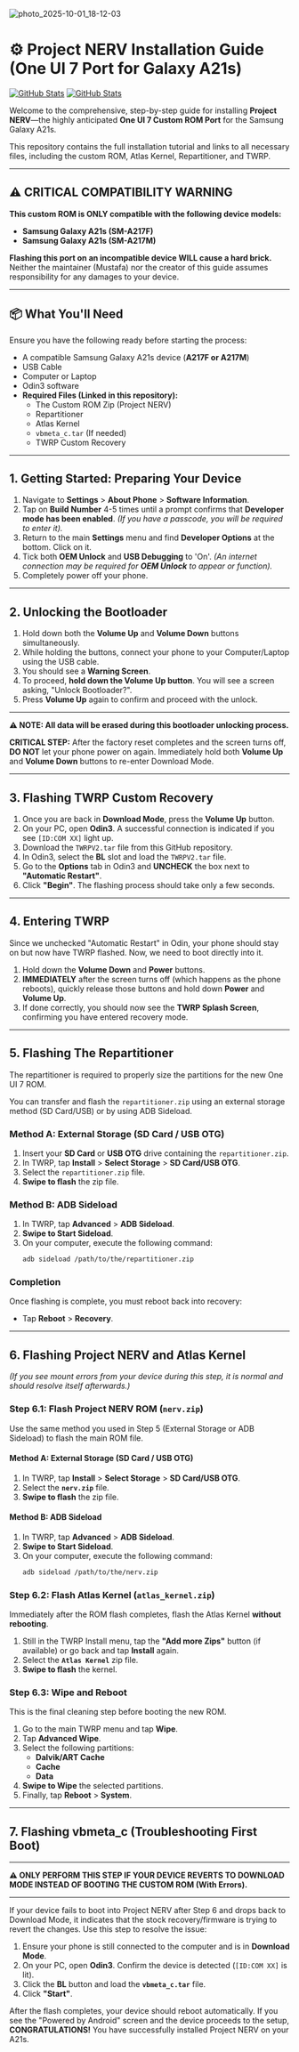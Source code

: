 ![photo_2025-10-01_18-12-03](https://github.com/user-attachments/assets/0385fc03-6563-47ea-9217-ee9a58c54eac)

# ⚙️ Project NERV Installation Guide (One UI 7 Port for Galaxy A21s)

[![GitHub Stats](https://github-readme-stats.vercel.app/api?username=mustvfa&show_icons=true)](https://github.com/mustvfa) [![GitHub Stats](https://github-readme-stats.vercel.app/api?username=EnclaveOS&show_icons=true)](https://github.com/EnclaveOS)

Welcome to the comprehensive, step-by-step guide for installing **Project NERV**—the highly anticipated **One UI 7 Custom ROM Port** for the Samsung Galaxy A21s.

This repository contains the full installation tutorial and links to all necessary files, including the custom ROM, Atlas Kernel, Repartitioner, and TWRP.

---

## ⚠️ CRITICAL COMPATIBILITY WARNING

**This custom ROM is ONLY compatible with the following device models:**
* **Samsung Galaxy A21s (SM-A217F)**
* **Samsung Galaxy A21s (SM-A217M)**

**Flashing this port on an incompatible device WILL cause a hard brick.** Neither the maintainer (Mustafa) nor the creator of this guide assumes responsibility for any damages to your device.

---

## 📦 What You'll Need

Ensure you have the following ready before starting the process:

* A compatible Samsung Galaxy A21s device (**A217F or A217M**)
* USB Cable
* Computer or Laptop
* Odin3 software
* **Required Files (Linked in this repository):**
    * The Custom ROM Zip (Project NERV)
    * Repartitioner
    * Atlas Kernel
    * `vbmeta_c.tar` (If needed)
    * TWRP Custom Recovery

---

## 1. Getting Started: Preparing Your Device

1.  Navigate to **Settings** > **About Phone** > **Software Information**.
2.  Tap on **Build Number** 4-5 times until a prompt confirms that **Developer mode has been enabled**. *(If you have a passcode, you will be required to enter it).*
3.  Return to the main **Settings** menu and find **Developer Options** at the bottom. Click on it.
4.  Tick both **OEM Unlock** and **USB Debugging** to 'On'. *(An internet connection may be required for **OEM Unlock** to appear or function).*
5.  Completely power off your phone.

---

## 2. Unlocking the Bootloader

1.  Hold down both the **Volume Up** and **Volume Down** buttons simultaneously.
2.  While holding the buttons, connect your phone to your Computer/Laptop using the USB cable.
3.  You should see a **Warning Screen**.
4.  To proceed, **hold down the Volume Up button**. You will see a screen asking, "Unlock Bootloader?".
5.  Press **Volume Up** again to confirm and proceed with the unlock.

***

**⚠️ NOTE: All data will be erased during this bootloader unlocking process.**

**CRITICAL STEP:** After the factory reset completes and the screen turns off, **DO NOT** let your phone power on again. Immediately hold both **Volume Up** and **Volume Down** buttons to re-enter Download Mode.

***

## 3. Flashing TWRP Custom Recovery

1.  Once you are back in **Download Mode**, press the **Volume Up** button.
2.  On your PC, open **Odin3**. A successful connection is indicated if you see `[ID:COM XX]` light up.
3.  Download the `TWRPV2.tar` file from this GitHub repository.
4.  In Odin3, select the **BL** slot and load the `TWRPV2.tar` file.
5.  Go to the **Options** tab in Odin3 and **UNCHECK** the box next to **"Automatic Restart"**.
6.  Click **"Begin"**. The flashing process should take only a few seconds.

---

## 4. Entering TWRP

Since we unchecked "Automatic Restart" in Odin, your phone should stay on but now have TWRP flashed. Now, we need to boot directly into it.

1.  Hold down the **Volume Down** and **Power** buttons.
2.  **IMMEDIATELY** after the screen turns off (which happens as the phone reboots), quickly release those buttons and hold down **Power** and **Volume Up**.
3.  If done correctly, you should now see the **TWRP Splash Screen**, confirming you have entered recovery mode.

---

## 5. Flashing The Repartitioner

The repartitioner is required to properly size the partitions for the new One UI 7 ROM.

You can transfer and flash the `repartitioner.zip` using an external storage method (SD Card/USB) or by using ADB Sideload.

### Method A: External Storage (SD Card / USB OTG)

1.  Insert your **SD Card** or **USB OTG** drive containing the `repartitioner.zip`.
2.  In TWRP, tap **Install** > **Select Storage** > **SD Card/USB OTG**.
3.  Select the `repartitioner.zip` file.
4.  **Swipe to flash** the zip file.

### Method B: ADB Sideload

1.  In TWRP, tap **Advanced** > **ADB Sideload**.
2.  **Swipe to Start Sideload**.
3.  On your computer, execute the following command:
    ```bash
    adb sideload /path/to/the/repartitioner.zip
    ```

### Completion
Once flashing is complete, you must reboot back into recovery:
* Tap **Reboot** > **Recovery**.

---

## 6. Flashing Project NERV and Atlas Kernel

*(If you see mount errors from your device during this step, it is normal and should resolve itself afterwards.)*

### Step 6.1: Flash Project NERV ROM (`nerv.zip`)

Use the same method you used in Step 5 (External Storage or ADB Sideload) to flash the main ROM file.

#### Method A: External Storage (SD Card / USB OTG)
1.  In TWRP, tap **Install** > **Select Storage** > **SD Card/USB OTG**.
2.  Select the **`nerv.zip`** file.
3.  **Swipe to flash** the zip file.

#### Method B: ADB Sideload
1.  In TWRP, tap **Advanced** > **ADB Sideload**.
2.  **Swipe to Start Sideload**.
3.  On your computer, execute the following command:
    ```bash
    adb sideload /path/to/the/nerv.zip
    ```

### Step 6.2: Flash Atlas Kernel (`atlas_kernel.zip`)

Immediately after the ROM flash completes, flash the Atlas Kernel **without rebooting**.

1.  Still in the TWRP Install menu, tap the **"Add more Zips"** button (if available) or go back and tap **Install** again.
2.  Select the **`Atlas Kernel`** zip file.
3.  **Swipe to flash** the kernel.

### Step 6.3: Wipe and Reboot

This is the final cleaning step before booting the new ROM.

1.  Go to the main TWRP menu and tap **Wipe**.
2.  Tap **Advanced Wipe**.
3.  Select the following partitions:
    * **Dalvik/ART Cache**
    * **Cache**
    * **Data**
4.  **Swipe to Wipe** the selected partitions.
5.  Finally, tap **Reboot** > **System**.

---

## 7. Flashing vbmeta_c (Troubleshooting First Boot)

***

**⚠️ ONLY PERFORM THIS STEP IF YOUR DEVICE REVERTS TO DOWNLOAD MODE INSTEAD OF BOOTING THE CUSTOM ROM (With Errors).**

***

If your device fails to boot into Project NERV after Step 6 and drops back to Download Mode, it indicates that the stock recovery/firmware is trying to revert the changes. Use this step to resolve the issue:

1.  Ensure your phone is still connected to the computer and is in **Download Mode**.
2.  On your PC, open **Odin3**. Confirm the device is detected (`[ID:COM XX]` is lit).
3.  Click the **BL** button and load the **`vbmeta_c.tar`** file.
4.  Click **"Start"**.

After the flash completes, your device should reboot automatically. If you see the "Powered by Android" screen and the device proceeds to the setup, **CONGRATULATIONS!** You have successfully installed Project NERV on your A21s.
